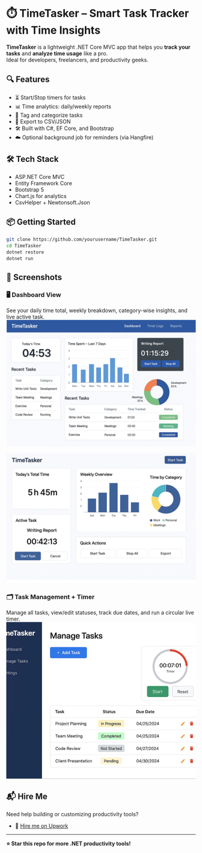 # ⏱️ TimeTasker – Smart Task Tracker with Time Insights

**TimeTasker** is a lightweight .NET Core MVC app that helps you **track your tasks** and **analyze time usage** like a pro.  
Ideal for developers, freelancers, and productivity geeks.

## 🔍 Features

- ⏳ Start/Stop timers for tasks
- 📊 Time analytics: daily/weekly reports
- 🧠 Tag and categorize tasks
- 📁 Export to CSV/JSON
- 🛠️ Built with C#, EF Core, and Bootstrap
- ☁️ Optional background job for reminders (via Hangfire)

## 🛠️ Tech Stack

- ASP.NET Core MVC
- Entity Framework Core
- Bootstrap 5
- Chart.js for analytics
- CsvHelper + Newtonsoft.Json

## 📦 Getting Started

```bash
git clone https://github.com/yourusername/TimeTasker.git
cd TimeTasker
dotnet restore
dotnet run
```

## 📸 Screenshots

### 🖥️ Dashboard View
See your daily time total, weekly breakdown, category-wise insights, and live active task.
![Dashboard Screenshot](assets/dashboard-time-task.jpg)

![Dashboard Screenshot](assets/timetask-dashboard-version-2.jpg)

### 🗂️ Task Management + Timer
Manage all tasks, view/edit statuses, track due dates, and run a circular live timer.
![Task Management Screenshot](assets/manage-tasks.jpg)

## 📬 Hire Me

Need help building or customizing productivity tools?

- 💼 [Hire me on Upwork](https://www.upwork.com/freelancers/~0101659ba9fa3c1f21)

---

**⭐ Star this repo for more .NET productivity tools!**
